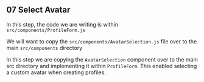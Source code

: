 ## 07 Select Avatar

In this step, the code we are writing is within `src/components/ProfileForm.js`

We will want to copy the `src/components/AvatarSelection.js` file over to the main `src/components` directory

In this step we are copying the `AvatarSelection` component over
to the main src directory and implementing it within `ProfileForm`.
This enabled selecting a custom avatar when creating profiles.
